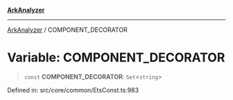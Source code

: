 [**ArkAnalyzer**](../README.md)

***

[ArkAnalyzer](../globals.md) / COMPONENT\_DECORATOR

# Variable: COMPONENT\_DECORATOR

> `const` **COMPONENT\_DECORATOR**: `Set`\<`string`\>

Defined in: src/core/common/EtsConst.ts:983
